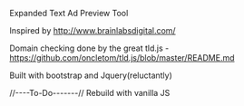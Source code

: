 Expanded Text Ad Preview Tool

Inspired by http://www.brainlabsdigital.com/

Domain checking done by the great tld.js - https://github.com/oncletom/tld.js/blob/master/README.md

Built with bootstrap and Jquery(reluctantly)

//----To-Do-------//
Rebuild with vanilla JS

